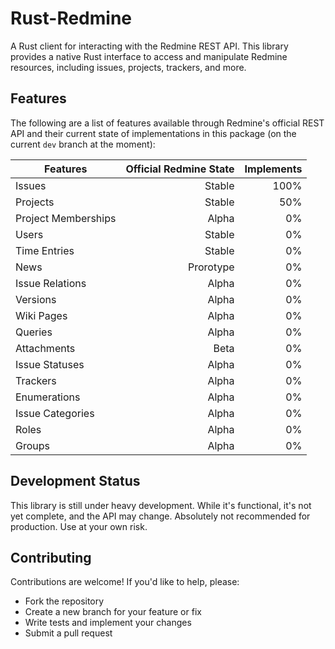 # Rust-Redmine

A Rust client for interacting with the Redmine REST API. This library
provides a native Rust interface to access and manipulate Redmine
resources, including issues, projects, trackers, and more.

## Features

The following are a list of features available through Redmine's official
REST API and their current state of implementations in this package (on the
current `dev` branch at the moment):

| Features            | Official Redmine State | Implements |
| ------------------- | ---------------------: | ---------: |
| Issues              |                 Stable |       100% |
| Projects            |                 Stable |        50% |
| Project Memberships |                  Alpha |         0% |
| Users               |                 Stable |         0% |
| Time Entries        |                 Stable |         0% |
| News                |              Prorotype |         0% |
| Issue Relations     |                  Alpha |         0% |
| Versions            |                  Alpha |         0% |
| Wiki Pages          |                  Alpha |         0% |
| Queries             |                  Alpha |         0% |
| Attachments         |                   Beta |         0% |
| Issue Statuses      |                  Alpha |         0% |
| Trackers            |                  Alpha |         0% |
| Enumerations        |                  Alpha |         0% |
| Issue Categories    |                  Alpha |         0% |
| Roles               |                  Alpha |         0% |
| Groups              |                  Alpha |         0% |

## Development Status

This library is still under heavy development. While it's functional, it's
not yet complete, and the API may change. Absolutely not recommended for
production. Use at your own risk.

## Contributing

Contributions are welcome! If you'd like to help, please:

- Fork the repository
- Create a new branch for your feature or fix
- Write tests and implement your changes
- Submit a pull request
